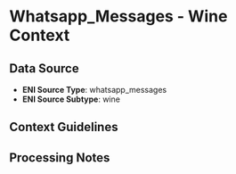 # Whatsapp_Messages - Wine Context

## Data Source
- **ENI Source Type**: whatsapp_messages
- **ENI Source Subtype**: wine

## Context Guidelines

<!-- Add your context guidelines here -->

## Processing Notes

<!-- Add any specific processing notes for this data type -->
